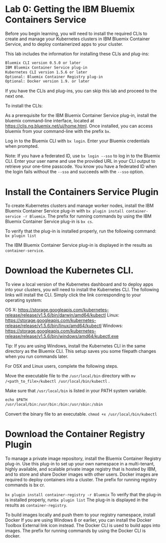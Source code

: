 # Lab 0: Getting the IBM Bluemix Containers Service


Before you begin learning, you will need to install the required CLIs to create and manage your Kubernetes clusters in IBM Bluemix Container Service, and to deploy containerized apps to your cluster.

This lab includes the information for installing these CLIs and plug-ins:


``` txt
Bluemix CLI version 0.5.0 or later
IBM Bluemix Container Service plug-in
Kubernetes CLI version 1.5.6 or later
Optional: Bluemix Container Registry plug-in
Optional: Docker version 1.9. or later
```

If you have the CLIs and plug-ins, you can skip this lab and proceed to the next one.


To install the CLIs:

As a prerequisite for the IBM Bluemix Container Service plug-in, install the bluemix command-line interface, located at https://clis.ng.bluemix.net/ui/home.html. Once installed, you can access bluemix from your command-line with the prefix `bx`.

Log in to the Bluemix CLI with `bx login`. Enter your Bluemix credentials when prompted.



Note: If you have a federated ID, use `bx login --sso` to log in to the Bluemix CLI. Enter your user name and use the provided URL in your CLI output to retrieve your one-time passcode. You know you have a federated ID when the login fails without the `--sso` and succeeds with the `--sso` option.

# Install the Containers Service Plugin

To create Kubernetes clusters and manage worker nodes, install the IBM Bluemix Container Service plug-in with `bx plugin install container-service -r Bluemix`. The prefix for running commands by using the IBM Bluemix Container Service plug-in is `bx cs`.

To verify that the plug-in is installed properly, run the following command:
`bx plugin list`

The IBM Bluemix Container Service plug-in is displayed in the results as `container-service`.


# Download the Kubernetes CLI.

To view a local version of the Kubernetes dashboard and to deploy apps into your clusters, you will need to install the Kubernetes CLI. The following links will install the CLI. Simply click the link corresponding to your operating system:

OS X: https://storage.googleapis.com/kubernetes-release/release/v1.5.6/bin/darwin/amd64/kubectl
Linux: https://storage.googleapis.com/kubernetes-release/release/v1.5.6/bin/linux/amd64/kubectl
Windows: https://storage.googleapis.com/kubernetes-release/release/v1.5.6/bin/windows/amd64/kubectl.exe

Tip: If you are using Windows, install the Kubernetes CLI in the same directory as the Bluemix CLI. This setup saves you some filepath changes when you run commands later.

For OSX and Linux users, complete the following steps.

Move the executable file to the `/usr/local/bin` directory with `mv /<path_to_file>/kubectl /usr/local/bin/kubectl` .

Make sure that `/usr/local/bin` is listed in your PATH system variable.

```txt
echo $PATH
/usr/local/bin:/usr/bin:/bin:/usr/sbin:/sbin
```
Convert the binary file to an executable. `chmod +x /usr/local/bin/kubectl`

# Download the Container Registry Plugin

To manage a private image repository, install the Bluemix Container Registry plug-in. Use this plug-in to set up your own namespace in a multi-tenant, highly available, and scalable private image registry that is hosted by IBM, and to store and share Docker images with other users. Docker images are required to deploy containers into a cluster. The prefix for running registry commands is bx cr.


`bx plugin install container-registry -r Bluemix`
To verify that the plug-in is installed properly, run`bx plugin list`
The plug-in is displayed in the results as `container-registry`.

To build images locally and push them to your registry namespace, install Docker If you are using Windows 8 or earlier, you can install the Docker Toolbox External link icon instead. The Docker CLI is used to build apps into images. The prefix for running commands by using the Docker CLI is docker.
